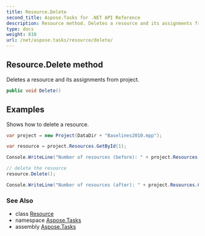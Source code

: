 ```yaml
---
title: Resource.Delete
second_title: Aspose.Tasks for .NET API Reference
description: Resource method. Deletes a resource and its assignments from project
type: docs
weight: 810
url: /net/aspose.tasks/resource/delete/
---
```

## Resource.Delete method

Deletes a resource and its assignments from project.

```csharp
public void Delete()
```

## Examples

Shows how to delete a resource.

```csharp
var project = new Project(DataDir + "Baselines2010.mpp");

var resource = project.Resources.GetById(1);

Console.WriteLine("Number of resources (before): " + project.Resources.Count);

// delete the resource
resource.Delete();

Console.WriteLine("Number of resources (after): " + project.Resources.Count);
```

### See Also

* class [Resource](../)
* namespace [Aspose.Tasks](../../resource/)
* assembly [Aspose.Tasks](../../../)


